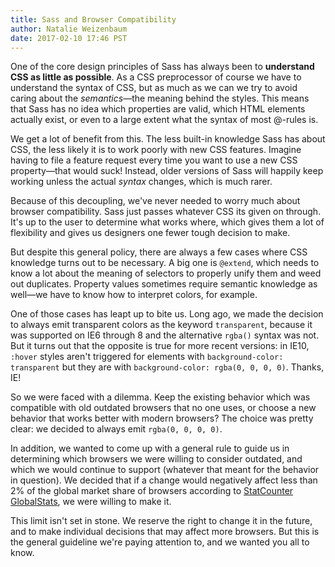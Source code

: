 ```yaml
---
title: Sass and Browser Compatibility
author: Natalie Weizenbaum
date: 2017-02-10 17:46 PST
---
```


One of the core design principles of Sass has always been to **understand CSS as little as possible**. As a CSS preprocessor of course we have to understand the syntax of CSS, but as much as we can we try to avoid caring about the *semantics*—the meaning behind the styles. This means that Sass has no idea which properties are valid, which HTML elements actually exist, or even to a large extent what the syntax of most @-rules is.

We get a lot of benefit from this. The less built-in knowledge Sass has about CSS, the less likely it is to work poorly with new CSS features. Imagine having to file a feature request every time you want to use a new CSS property—that would suck! Instead, older versions of Sass will happily keep working unless the actual *syntax* changes, which is much rarer.

Because of this decoupling, we've never needed to worry much about browser compatibility. Sass just passes whatever CSS its given on through. It's up to the user to determine what works where, which gives them a lot of flexibility and gives us designers one fewer tough decision to make.

But despite this general policy, there are always a few cases where CSS knowledge turns out to be necessary. A big one is `@extend`, which needs to know a lot about the meaning of selectors to properly unify them and weed out duplicates. Property values sometimes require semantic knowledge as well—we have to know how to interpret colors, for example.

One of those cases has leapt up to bite us. Long ago, we made the decision to always emit transparent colors as the keyword `transparent`, because it was supported on IE6 through 8 and the alternative `rgba()` syntax was not. But it turns out that the opposite is true for more recent versions: in IE10, `:hover` styles aren't triggered for elements with `background-color: transparent` but they are with `background-color: rgba(0, 0, 0, 0)`. Thanks, IE!

So we were faced with a dilemma. Keep the existing behavior which was compatible with old outdated browsers that no one uses, or choose a new behavior that works better with modern browsers? The choice was pretty clear: we decided to always emit `rgba(0, 0, 0, 0)`.

In addition, we wanted to come up with a general rule to guide us in determining which browsers we were willing to consider outdated, and which we would continue to support (whatever that meant for the behavior in question). We decided that if a change would negatively affect less than 2% of the global market share of browsers according to [StatCounter GlobalStats](http://gs.statcounter.com/), we were willing to make it.

This limit isn't set in stone. We reserve the right to change it in the future, and to make individual decisions that may affect more browsers. But this is the general guideline we're paying attention to, and we wanted you all to know.
